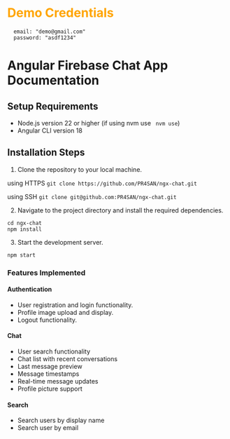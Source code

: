 <style>
r { color: Red }
o { color: Orange }
g { color: Green }
</style>

# <o>Demo Credentials<r>
```
  email: "demo@gmail.com"
  password: "asdf1234"
```

# Angular Firebase Chat App Documentation

## Setup Requirements
 - Node.js version 22 or higher (if using nvm use ``` nvm use```)
 - Angular CLI version 18

## Installation Steps
1. Clone the repository to your local machine.

using HTTPS
``git clone https://github.com/PR4SAN/ngx-chat.git
``

using SSH
``
git clone git@github.com:PR4SAN/ngx-chat.git
``

2. Navigate to the project directory and install the required dependencies.

```
cd ngx-chat
npm install
```

3. Start the development server.
```
npm start
```

### Features Implemented

#### Authentication
- User registration and login functionality.
- Profile image upload and display.
- Logout functionality.
#### Chat

- User search functionality
- Chat list with recent conversations
- Last message preview
- Message timestamps
- Real-time message updates
- Profile picture support

#### Search
- Search users by display name
- Search user by email


